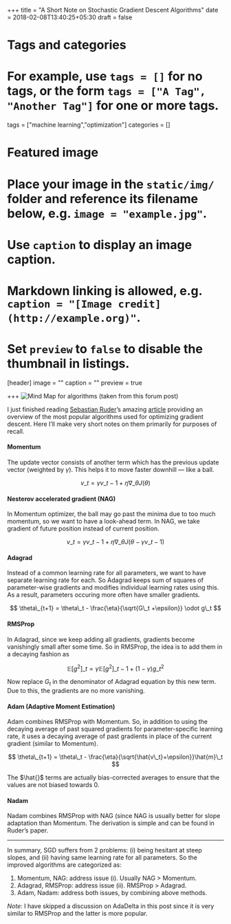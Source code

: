 +++
title = "A Short Note on Stochastic Gradient Descent Algorithms"
date = 2018-02-08T13:40:25+05:30
draft = false

# Tags and categories
# For example, use `tags = []` for no tags, or the form `tags = ["A Tag", "Another Tag"]` for one or more tags.
tags = ["machine learning","optimization"]
categories = []

# Featured image
# Place your image in the `static/img/` folder and reference its filename below, e.g. `image = "example.jpg"`.
# Use `caption` to display an image caption.
#   Markdown linking is allowed, e.g. `caption = "[Image credit](http://example.org)"`.
# Set `preview` to `false` to disable the thumbnail in listings.
[header]
image = ""
caption = ""
preview = true

+++
![Mind Map for algorithms (taken from [this](http://forums.fast.ai/t/how-do-we-decide-the-optimizer-used-for-training/1829/6) forum post)](/img/13/mindmap.png)

I just finished reading [Sebastian Ruder](http://ruder.io/)’s amazing [article](https://arxiv.org/abs/1609.04747) providing an overview of the most popular algorithms used for optimizing gradient descent. Here I’ll make very short notes on them primarily for purposes of recall.

#### Momentum

The update vector consists of another term which has the previous update vector (weighted by $\gamma$). This helps it to move faster downhill — like a ball.

$$ v\_t = \gamma v\_{t-1} + \eta \nabla\_{\theta}J(\theta) $$

#### Nesterov accelerated gradient (NAG)

In Momentum optimizer, the ball may go past the minima due to too much momentum, so we want to have a look-ahead term. In NAG, we take gradient of future position instead of current position.

$$ v\_t = \gamma v\_{t-1} + \eta \nabla\_{\theta}J(\theta - \gamma v\_{t-1}) $$

#### Adagrad

Instead of a common learning rate for all parameters, we want to have separate learning rate for each. So Adagrad keeps sum of squares of parameter-wise gradients and modifies individual learning rates using this. As a result, parameters occuring more often have smaller gradients.

$$ \theta\_{t+1} = \theta\_t - \frac{\eta}{\sqrt{G\_t +\epsilon}} \odot g\_t $$

#### RMSProp

In Adagrad, since we keep adding all gradients, gradients become vanishingly small after some time. So in RMSProp, the idea is to add them in a decaying fashion as

$$ \mathbb{E}[g^2]\_t = \gamma \mathbb{E}[g^2]\_{t-1} + (1-\gamma)g\_t^2 $$

Now replace $G_t$ in the denominator of Adagrad equation by this new term. Due to this, the gradients are no more vanishing.

#### Adam (Adaptive Moment Estimation)

Adam combines RMSProp with Momentum. So, in addition to using the decaying average of past squared gradients for parameter-specific learning rate, it uses a decaying average of past gradients in place of the current gradient (similar to Momentum).

$$ \theta\_{t+1} = \theta\_t - \frac{\eta}{\sqrt{\hat{v\_t}+\epsilon}}\hat{m}\_t $$

The $\hat{}$ terms are actually bias-corrected averages to ensure that the values are not biased towards 0.

#### Nadam

Nadam combines RMSProp with NAG (since NAG is usually better for slope adaptation than Momentum. The derivation is simple and can be found in Ruder’s paper.

*****

In summary, SGD suffers from 2 problems: (i) being hesitant at steep slopes, and (ii) having same learning rate for all parameters. So the improved algorithms are categorized as:

1.  Momentum, NAG: address issue (i). Usually NAG > Momentum.
2.  Adagrad, RMSProp: address issue (ii). RMSProp > Adagrad.
3.  Adam, Nadam: address both issues, by combining above methods.

*Note*: I have skipped a discussion on AdaDelta in this post since it is very similar to RMSProp and the latter is more popular.